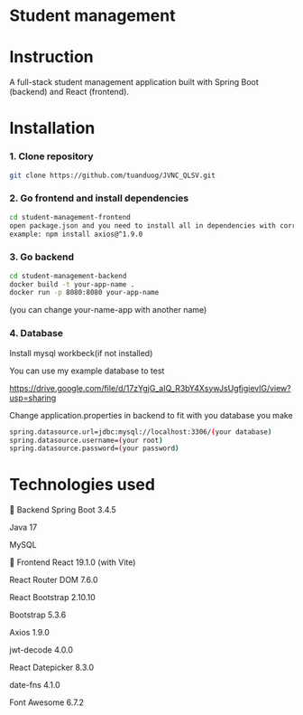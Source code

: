 # Student management
# Instruction
A full-stack student management application built with Spring Boot (backend) and React (frontend).
# Installation
### 1. Clone repository
```bash
git clone https://github.com/tuanduog/JVNC_QLSV.git
```
### 2. Go frontend and install dependencies
```bash
cd student-management-frontend
open package.json and you need to install all in dependencies with correct version
example: npm install axios@^1.9.0
```
### 3. Go backend
```bash
cd student-management-backend
docker build -t your-app-name .
docker run -p 8080:8080 your-app-name
```
(you can change your-name-app with another name)
### 4. Database
Install mysql workbeck(if not installed) 

You can use my example database to test 

https://drive.google.com/file/d/17zYgjG_aIQ_R3bY4XsywJsUgfjgievlG/view?usp=sharing

Change application.properties in backend to fit with you database you make
```bash
spring.datasource.url=jdbc:mysql://localhost:3306/(your database)
spring.datasource.username=(your root)
spring.datasource.password=(your password)
```
# Technologies used
🔹 Backend
Spring Boot 3.4.5

Java 17

MySQL

🔹 Frontend
React 19.1.0 (with Vite)

React Router DOM 7.6.0

React Bootstrap 2.10.10

Bootstrap 5.3.6

Axios 1.9.0

jwt-decode 4.0.0

React Datepicker 8.3.0

date-fns 4.1.0

Font Awesome 6.7.2
